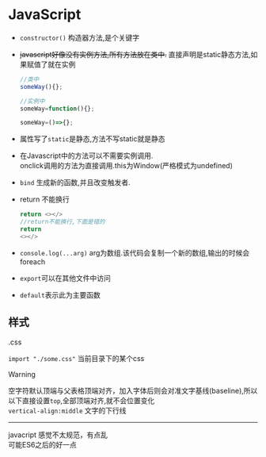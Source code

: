 # JavaScript

- `constructor()` 构造器方法,是个关键字

-   ~~javascript好像没有实例方法,所有方法放在类中.~~ 直接声明是static静态方法,如果赋值了就在实例  
    ```jsx
    //类中
    someWay(){};
    
    //实例中
    someWay=function(){};
    
    someWay=()=>{};
    ```
- 属性写了`static`是静态,方法不写static就是静态
- 在Javascript中的方法可以不需要实例调用.  
onclick调用的方法为直接调用.this为Window(严格模式为undefined)

- `bind` 生成新的函数,并且改变触发者. 

-   return 不能换行
    ```js
    return <></>
    //return不能换行,下面是错的
    return 
    <></>
    ```
-   `console.log(...arg)` arg为数组.该代码会复制一个新的数组,输出的时候会foreach
-   `export`可以在其他文件中访问
-   `default`表示此为主要函数

## 样式

.css

`import "./some.css"` 当前目录下的某个css

>[!WARNING]
>空字符默认顶端与父表格顶端对齐，加入字体后则会对准文字基线(baseline),所以以下直接设置`top`,全部顶端对齐,就不会位置变化  
>`vertical-align:middle` 文字的下行线

----
javacript 感觉不太规范，有点乱  
可能ES6之后的好一点